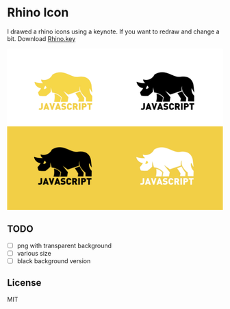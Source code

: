 # Rhino Icon

I drawed a rhino icons using a keynote. If you want to redraw and change a bit. Download [Rhino.key](https://github.com/rhiokim/rhino-icon/blob/master/Rhino.key?raw=true)

![](./media/intro.png)

## TODO

* [ ] png with transparent background
* [ ] various size
* [ ] black background version

## License

MIT
